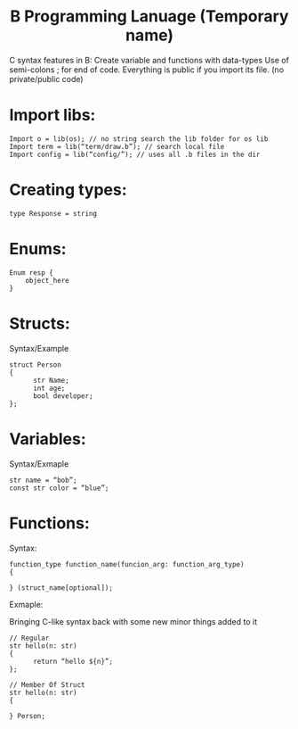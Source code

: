 <div align="center">
<h1>B Programming Lanuage (Temporary name)</h1>
</div>

C syntax features in B:
Create variable and functions with data-types
Use of semi-colons ; for end of code.
Everything is public if you import its file. (no private/public code)

# Import libs:
```
Import o = lib(os); // no string search the lib folder for os lib
Import term = lib(“term/draw.b”); // search local file 
Import config = lib(“config/”); // uses all .b files in the dir
```

# Creating types:
```
type Response = string
```

# Enums:
```
Enum resp {
    object_here
}
```

# Structs:
Syntax/Example
```
struct Person
{
      str Name;
      int age;
      bool developer;
};
```

# Variables:
Syntax/Exmaple
```
str name = “bob”;
const str color = “blue”;
```

# Functions:
Syntax:
```
function_type function_name(funcion_arg: function_arg_type)
{
    
} (struct_name[optional]);
```
Exmaple:

Bringing C-like syntax back with some new minor things added to it
```
// Regular
str hello(n: str)
{
      return “hello ${n}”;
};

// Member Of Struct
str hello(n: str)
{

} Person;
```